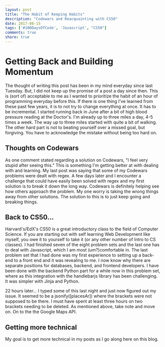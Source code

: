 ```yaml
---
layout: post
title: "The Habit of Keeping Habits"
description: "Codewars and Reacquainting with CS50"
date: 2017-08-15
tags: ['#100DaysOfCode', 'Javascript', "CS50"]
comments: true
share: true
---
```


# Getting Back and Building Momentum
The thought of writing this post has been in my mind everyday since last Tuesday. But, I did not keep up the promise of a post a day since then. This is (sort of) acceptable to me as I wanted to prioritize the habit of an hour of programming everyday before this. If there is one thing I've learned from these past few years, it is to not try to change everything at once. It has to be incremental. I started running back in June after a bit of high blood pressure reading at the Doctor's. I'm already up to three miles a day, 4-5 times a week. The way up to three miles started with quite a bit of walking. The other hard part is not to beating yourself over a missed goal, but forgiving. You have to acknowledge the mistake without being too hard on.

## Thoughts on Codewars
As one comment stated regarding a solution on Codewars, "I feel very stupid after seeing this." This is something I'm getting better at with dealing with and learning. My last post was saying that some of my Codewars problems were dealt with regex. A few days later and I encounter a challenge that could have easily been solved with regex and my first solution is to break it down the long way. Codewars is definitely helping see how others approach the problem. My one worry is taking the wrong things away from other solutions. The solution to this is to just keep going and breaking things.

## Back to CS50...

Harvard's/EdX's CS50 is a great introductory class to the field of Computer Science. If you are starting out with self learning Web Development like myself, you owe it to yourself to take it (or any other number of Intro to CS classes). I had finished seven of the eight problem sets and the last one has to deal with Javascript, which I am most (um?)comfortable in. The last problem set that I had done was my first experience to setting up a back-end to a front end and it was revealing to me. I now know why there are separate positions for databases, backend, and frontend developers. I have been done with the backend Python part for a while now in this problem set, where as this integration with the handlebarjs library has been challenging. It was simpler with Jinja and Python.

22 hours later...
I typed some of this last night and just now figured out my issue. It seemed to be a jsonify([placesAr]) where the brackets were not supposed to be there. I must have spent at least three hours on two brackets needing to be deleted. As mentioned above, take note and move on. On to the the Google Maps API.

## Getting more technical

My goal is to get more technical in my posts as I go along here on this blog. 
